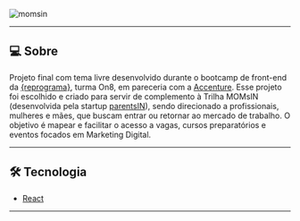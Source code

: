 ![momsin](https://user-images.githubusercontent.com/60146477/101950807-a444a600-3bd4-11eb-9867-8bec50c10ccf.png)

--- 

## 💻 Sobre

Projeto final com tema livre desenvolvido durante o bootcamp de front-end da [{reprograma}](https://reprograma.com.br/), turma On8, em pareceria com a [Accenture](https://www.accenture.com/br-pt). 
Esse projeto foi escolhido e criado para servir de complemento à Trilha MOMsIN (desenvolvida pela startup [parentsIN](https://parentsin.co/)), sendo direcionado a profissionais, mulheres e mães, que buscam entrar ou retornar ao mercado de trabalho. 
O objetivo é mapear e facilitar o acesso a vagas, cursos preparatórios e eventos focados em Marketing Digital.   

---   

## 🛠 Tecnologia

- [React](https://pt-br.reactjs.org/)     

---
